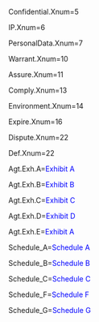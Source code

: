 Confidential.Xnum=5

IP.Xnum=6

PersonalData.Xnum=7

Warrant.Xnum=10

Assure.Xnum=11

Comply.Xnum=13

Environment.Xnum=14

Expire.Xnum=16

Dispute.Xnum=22

Def.Xnum=22


Agt.Exh.A=<font color="blue">Exhibit A</font>

Agt.Exh.B=<font color="blue">Exhibit B</font>

Agt.Exh.C=<font color="blue">Exhibit C</font>

Agt.Exh.D=<font color="blue">Exhibit D</font>

Agt.Exh.E=<font color="blue">Exhibit A</font>


Schedule_A=<font color="blue">Schedule A</font>

Schedule_B=<font color="blue">Schedule B</font>

Schedule_C=<font color="blue">Schedule C</font>

Schedule_F=<font color="blue">Schedule F</font>

Schedule_G=<font color="blue">Schedule G</font>